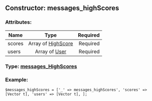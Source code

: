 ## Constructor: messages\_highScores  

### Attributes:

| Name     |    Type       | Required |
|----------|:-------------:|---------:|
|scores|Array of [HighScore](../types/HighScore.md) | Required|
|users|Array of [User](../types/User.md) | Required|


### Type: [messages\_HighScores](../types/messages\_HighScores.md)

### Example:


```
$messages_highScores = ['_' => messages_highScores', 'scores' => [Vector t], 'users' => [Vector t], ];
```